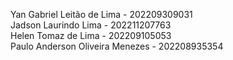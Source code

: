 Yan Gabriel Leitão de Lima - 202209309031 </br>
Jadson Laurindo Lima - 202211207763 </br>
Helen Tomaz de Lima - 202209105053 </br>
Paulo Anderson Oliveira Menezes - 202208935354 </br>
